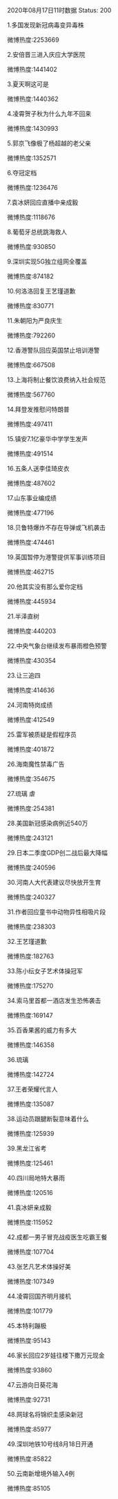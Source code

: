 2020年08月17日11时数据
Status: 200

1.多国发现新冠病毒变异毒株

微博热度:2253669

2.安倍晋三进入庆应大学医院

微博热度:1441402

3.夏天啊这可是

微博热度:1440362

4.凌霄贺子秋为什么九年不回来

微博热度:1430993

5.郭京飞像极了杨超越的老父亲

微博热度:1352571

6.夺冠定档

微博热度:1236476

7.袁冰妍回应直播中亲成毅

微博热度:1118676

8.葡萄牙总统跳海救人

微博热度:930850

9.深圳实现5G独立组网全覆盖

微博热度:874182

10.何洛洛回复王艺瑾道歉

微博热度:830771

11.朱朝阳为严良庆生

微博热度:792260

12.香港警队回应英国禁止培训港警

微博热度:667508

13.上海将制止餐饮浪费纳入社会规范

微博热度:567760

14.拜登发推慰问特朗普

微博热度:497411

15.镇安7.1亿豪华中学学生发声

微博热度:491514

16.五条人送李佳琦皮衣

微博热度:487602

17.山东事业编成绩

微博热度:477196

18.贝鲁特爆炸不存在导弹或飞机袭击

微博热度:474461

19.英国暂停为港警提供军事训练项目

微博热度:462715

20.他其实没有那么爱你定档

微博热度:445934

21.半泽直树

微博热度:440203

22.中央气象台继续发布暴雨橙色预警

微博热度:430354

23.让三追四

微博热度:414636

24.河南特岗成绩

微博热度:412549

25.雷军被质疑是假程序员

微博热度:401872

26.海南魔性禁毒广告

微博热度:354675

27.琉璃 虐

微博热度:254381

28.美国新冠感染病例近540万

微博热度:243121

29.日本二季度GDP创二战后最大降幅

微博热度:240596

30.河南人大代表建议尽快放开生育

微博热度:240327

31.作者回应童书中动物异性相吸片段

微博热度:238303

32.王艺瑾道歉

微博热度:182763

33.陈小纭女子艺术体操冠军

微博热度:175270

34.索马里首都一酒店发生恐怖袭击

微博热度:169147

35.百香果酱的威力有多大

微博热度:146358

36.琉璃

微博热度:142724

37.王者荣耀代言人

微博热度:135087

38.运动员跟腱断裂意味着什么

微博热度:125939

39.黑龙江省考

微博热度:125461

40.四川局地特大暴雨

微博热度:120516

41.袁冰妍亲成毅

微博热度:115952

42.成都一男子冒充战疫医生吃霸王餐

微博热度:107704

43.张艺凡艺术体操好美

微博热度:107349

44.凌霄回国齐明月接机

微博热度:101779

45.本特利蹦极

微博热度:95143

46.家长回应2岁娃往楼下撒万元现金

微博热度:93860

47.云游向日葵花海

微博热度:92731

48.网球名将锦织圭感染新冠

微博热度:85977

49.深圳地铁10号线8月18日开通

微博热度:85822

50.云南新增境外输入4例

微博热度:85105

